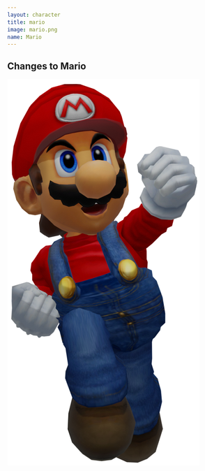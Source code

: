 ```yaml
---
layout: character
title: mario
image: mario.png
name: Mario
---
```


## Changes to Mario
![Mario](/images/content/css/mario.png)
